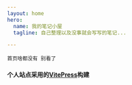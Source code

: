 ```yaml
---
layout: home
hero:
  name: 我的笔记小屋
  tagline: 自己整理以及没事就会写写的笔记...

---
```


```
首页啥都没有 别看了
```

#### 个人站点采用的[VitePress](https://vitejs.cn/vitepress/)构建